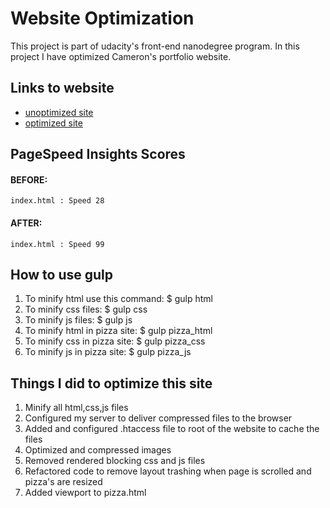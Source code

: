 # Website Optimization

This project is part of udacity's front-end nanodegree program.
In this project I have optimized Cameron's portfolio website.

## Links to website

* [unoptimized site](http://cameronwp.github.io/udportfolio/index.html)
* [optimized site](http://waseemahmed.in/cam_perf/index.html)


## PageSpeed Insights Scores
	
#### BEFORE:
	index.html : Speed 28
#### AFTER:
	index.html : Speed 99

## How to use gulp
 
 1. To minify html use this command:
 	$ gulp html
 2. To minify css files: 
    $ gulp css
 3. To minify js files:
 	$ gulp js
 4. To minify html in pizza site: 
 	$ gulp pizza_html
 5. To minify css in pizza site:
 	$ gulp pizza_css
 6. To minify js in pizza site:
 	$ gulp pizza_js


## Things I did to optimize this site

 1. Minify all html,css,js files
 2. Configured my server to deliver compressed files to the browser
 3. Added and configured .htaccess file to root of the website to cache the files
 4. Optimized and compressed images
 5. Removed rendered blocking css and js files
 6. Refactored code to remove layout trashing when page is scrolled and pizza's are resized
 7. Added viewport to pizza.html